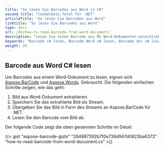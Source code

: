 ```yaml
---
title: "So lesen Sie Barcodes aus Word in C#"
second_title: "Conholdate.Total für .NET"
articleTitle: "So lesen Sie Barcodes aus Word"
linktitle: "So lesen Sie Barcodes aus Word"
type: docs
url: /de/how-to-read-barcode-from-word-document/
description: "Lesen Sie einen Barcode aus MS Word-Dokumenten einschließlich DOC DOCX in C#."
keywords: "Barcode c# lesen, Barcode Word c# lesen, Barcode doc c# lesen, Barcode docx c# lesen, Wort docx c# lesen, .NET Wort doc docx lesen, Barcode doc docx c# lesen.net"
weight: 20
---
```


## **Barcode aus Word C# lesen**
Um Barcodes aus einem Word-Dokument zu lesen, eignen sich [Aspose.BarCode](https://products.aspose.com/barcode/net) und [Aspose.Words](https://products.aspose.com/words/net). Gebraucht. Die folgenden einfachen Schritte zeigen, wie das geht:

1. Bild aus Word-Dokument extrahieren.
1. Speichern Sie das extrahierte Bild als Stream.
1. Übergeben Sie das Bild in Form des Streams an Aspose.BarCode für .NET.
1. Lesen Sie den Barcode vom Bild ab.

Der folgende Code zeigt die oben genannten Schritte im Detail:

{{< gist "aspose-barcode-gists" "264887392b7f0e739d947d0823ba6373" "how-to-read-barcode-from-word-document.cs" >}}

